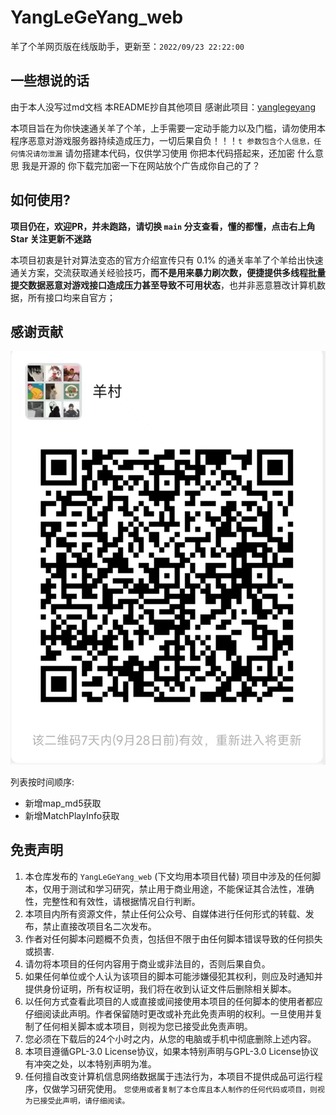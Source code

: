 # YangLeGeYang_web
羊了个羊网页版在线版助手，更新至：`2022/09/23 22:22:00`

## 一些想说的话
由于本人没写过md文档 本README抄自其他项目 感谢此项目：[yanglegeyang](https://github.com/lxwily/yanglegeyang)

本项目旨在为你快速通关羊了个羊，上手需要一定动手能力以及门槛，请勿使用本程序恶意对游戏服务器持续造成压力，一切后果自负！！！`t 参数包含个人信息，任何情况请勿泄漏`
请勿搭建本代码，仅供学习使用
你把本代码搭起来，还加密 什么意思 我是开源的 你下载完加密一下在网站放个广告成你自己的了？

## 如何使用?

**项目仍在，欢迎PR，并未跑路，请切换 `main` 分支查看，懂的都懂，点击右上角 Star 关注更新不迷路**


本项目初衷是针对算法变态的官方介绍宣传只有 0.1% 的通关率羊了个羊给出快速通关方案，交流获取通关经验技巧，**而不是用来暴力刷次数，便捷提供多线程批量提交数据恶意对游戏接口造成压力甚至导致不可用状态**，也并非恶意篡改计算机数据，所有接口均来自官方；

## 感谢贡献
![image](https://github.com/linguo2625469/image-store/raw/main/code.jpg)



列表按时间顺序:
- 新增map_md5获取
- 新增MatchPlayInfo获取
## 免责声明
1. 本仓库发布的 `YangLeGeYang_web` (下文均用本项目代替) 项目中涉及的任何脚本，仅用于测试和学习研究，禁止用于商业用途，不能保证其合法性，准确性，完整性和有效性，请根据情况自行判断。
2. 本项目内所有资源文件，禁止任何公众号、自媒体进行任何形式的转载、发布，禁止直接改项目名二次发布。
3. 作者对任何脚本问题概不负责，包括但不限于由任何脚本错误导致的任何损失或损害.
4. 请勿将本项目的任何内容用于商业或非法目的，否则后果自负。
5. 如果任何单位或个人认为该项目的脚本可能涉嫌侵犯其权利，则应及时通知并提供身份证明，所有权证明，我们将在收到认证文件后删除相关脚本。
6. 以任何方式查看此项目的人或直接或间接使用本项目的任何脚本的使用者都应仔细阅读此声明。作者保留随时更改或补充此免责声明的权利。一旦使用并复制了任何相关脚本或本项目，则视为您已接受此免责声明。
7. 您必须在下载后的24个小时之内，从您的电脑或手机中彻底删除上述内容。
8. 本项目遵循GPL-3.0 License协议，如果本特别声明与GPL-3.0 License协议有冲突之处，以本特别声明为准。
9. 任何擅自改变计算机信息网络数据属于违法行为，本项目不提供成品可运行程序，仅做学习研究使用。
`您使用或者复制了本仓库且本人制作的任何代码或项目，则视为已接受此声明，请仔细阅读。`

